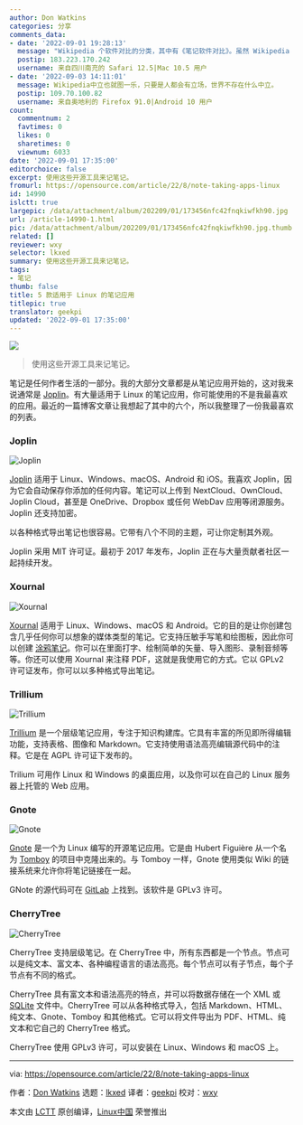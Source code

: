```yaml
---
author: Don Watkins
categories: 分享
comments_data:
- date: '2022-09-01 19:28:13'
  message: "Wikipedia 个软件对比的分类，其中有《笔记软件对比》。虽然 Wikipedia 也不是绝对中立，但也比很多水文好多了：<br />\r\nen.wikipedia.org/wiki/Comparison_of_note-taking_software"
  postip: 183.223.170.242
  username: 来自四川南充的 Safari 12.5|Mac 10.5 用户
- date: '2022-09-03 14:11:01'
  message: Wikipedia中立也就图一乐，只要是人都会有立场，世界不存在什么中立。
  postip: 109.70.100.82
  username: 来自奥地利的 Firefox 91.0|Android 10 用户
count:
  commentnum: 2
  favtimes: 0
  likes: 0
  sharetimes: 0
  viewnum: 6033
date: '2022-09-01 17:35:00'
editorchoice: false
excerpt: 使用这些开源工具来记笔记。
fromurl: https://opensource.com/article/22/8/note-taking-apps-linux
id: 14990
islctt: true
largepic: /data/attachment/album/202209/01/173456nfc42fnqkiwfkh90.jpg
url: /article-14990-1.html
pic: /data/attachment/album/202209/01/173456nfc42fnqkiwfkh90.jpg.thumb.jpg
related: []
reviewer: wxy
selector: lkxed
summary: 使用这些开源工具来记笔记。
tags:
- 笔记
thumb: false
title: 5 款适用于 Linux 的笔记应用
titlepic: true
translator: geekpi
updated: '2022-09-01 17:35:00'
---
```


![](/data/attachment/album/202209/01/173456nfc42fnqkiwfkh90.jpg)



> 
> 使用这些开源工具来记笔记。
> 
> 
> 


笔记是任何作者生活的一部分。我的大部分文章都是从笔记应用开始的，这对我来说通常是 [Joplin](https://opensource.com/article/21/1/notes-joplin)。有大量适用于 Linux 的笔记应用，你可能使用的不是我最喜欢的应用。最近的一篇博客文章让我想起了其中的六个，所以我整理了一份我最喜欢的列表。


### Joplin


![Joplin](/data/attachment/album/202209/01/173500gygrfela3hyccz2c.png)


[Joplin](https://joplinapp.org/) 适用于 Linux、Windows、macOS、Android 和 iOS。我喜欢 Joplin，因为它会自动保存你添加的任何内容。笔记可以上传到 NextCloud、OwnCloud、Joplin Cloud，甚至是 OneDrive、Dropbox 或任何 WebDav 应用等闭源服务。Joplin 还支持加密。


以各种格式导出笔记也很容易。它带有八个不同的主题，可让你定制其外观。


Joplin 采用 MIT 许可证。最初于 2017 年发布，Joplin 正在与大量贡献者社区一起持续开发。


### Xournal


![Xournal](/data/attachment/album/202209/01/173500jsigi6gqgmdwnoap.png)


[Xournal](https://xournalpp.github.io/) 适用于 Linux、Windows、macOS 和 Android。它的目的是让你创建包含几乎任何你可以想象的媒体类型的笔记。它支持压敏手写笔和绘图板，因此你可以创建 [涂鸦笔记](https://opensource.com/article/22/6/open-source-sketchnotes)。你可以在里面打字、绘制简单的矢量、导入图形、录制音频等等。你还可以使用 Xournal 来注释 PDF，这就是我使用它的方式。它以 GPLv2 许可证发布，你可以以多种格式导出笔记。


### Trillium


![Trillium](/data/attachment/album/202209/01/173501u986lfd1fsp3pdc9.png)


[Trillium](https://github.com/zadam/trilium) 是一个层级笔记应用，专注于知识构建库。它具有丰富的所见即所得编辑功能，支持表格、图像和 Markdown。它支持使用语法高亮编辑源代码中的注释。它是在 AGPL 许可证下发布的。


Trilium 可用作 Linux 和 Windows 的桌面应用，以及你可以在自己的 Linux 服务器上托管的 Web 应用。


### Gnote


![Gnote](/data/attachment/album/202209/01/173501xp0hil2j22z5z80e.png)


[Gnote](https://wiki.gnome.org/Apps/Gnote) 是一个为 Linux 编写的开源笔记应用。它是由 Hubert Figuière 从一个名为 [Tomboy](https://wiki.gnome.org/Apps/Tomboy) 的项目中克隆出来的。与 Tomboy 一样，Gnote 使用类似 Wiki 的链接系统来允许你将笔记链接在一起。


GNote 的源代码可在 [GitLab](https://gitlab.gnome.org/GNOME/gnote) 上找到。该软件是 GPLv3 许可。


### CherryTree


![CherryTree](/data/attachment/album/202209/01/173502bdbg4qqqzdbcqdee.png)


CherryTree 支持层级笔记。在 CherryTree 中，所有东西都是一个节点。节点可以是纯文本、富文本、各种编程语言的语法高亮。每个节点可以有子节点，每个子节点有不同的格式。


CherryTree 具有富文本和语法高亮的特点，并可以将数据存储在一个 XML 或 [SQLite](https://opensource.com/article/21/2/sqlite3-cheat-sheet) 文件中。CherryTree 可以从各种格式导入，包括 Markdown、HTML、纯文本、Gnote、Tomboy 和其他格式。它可以将文件导出为 PDF、HTML、纯文本和它自己的 CherryTree 格式。


CherryTree 使用 GPLv3 许可，可以安装在 Linux、Windows 和 macOS 上。




---


via: <https://opensource.com/article/22/8/note-taking-apps-linux>


作者：[Don Watkins](https://opensource.com/users/don-watkins) 选题：[lkxed](https://github.com/lkxed) 译者：[geekpi](https://github.com/geekpi) 校对：[wxy](https://github.com/wxy)


本文由 [LCTT](https://github.com/LCTT/TranslateProject) 原创编译，[Linux中国](https://linux.cn/) 荣誉推出